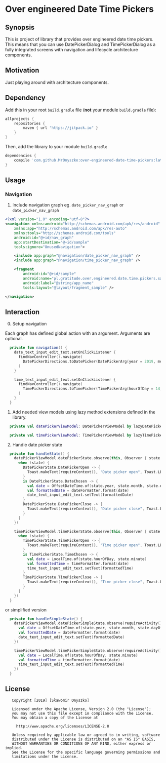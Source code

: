 # Over engineered Date Time Pickers

## Synopsis

This is project of library that provides over engineered date time pickers.
This means that you can use DatePickerDialog and TimePickerDialog as a fully integrated screens with navigation and lifecycle architecture components.

## Motivation

Just playing around with architecture components.

## Dependency

Add this in your root `build.gradle` file (**not** your module `build.gradle` file):

```gradle
allprojects {
	repositories {
        maven { url "https://jitpack.io" }
    }
}
```

Then, add the library to your module `build.gradle`
```gradle
dependencies {
    compile 'com.github.MrOnyszko:over-engineered-date-time-pickers:latest.release.here'
}
```

## Usage

### Navigation

1. Include navigation graph eg. `date_picker_nav_graph` or `date_picker_nav_graph`

```xml
<?xml version="1.0" encoding="utf-8"?>
<navigation xmlns:android="http://schemas.android.com/apk/res/android"
    xmlns:app="http://schemas.android.com/apk/res-auto"
    xmlns:tools="http://schemas.android.com/tools"
    android:id="@+id/nav_graph"
    app:startDestination="@+id/sample"
    tools:ignore="UnusedNavigation">

    <include app:graph="@navigation/date_picker_nav_graph" />
    <include app:graph="@navigation/time_picker_nav_graph" />

    <fragment
        android:id="@+id/sample"
        android:name="pl.gratitude.over.engineered.date.time.pickers.sample.Sample"
        android:label="@string/app_name"
        tools:layout="@layout/fragment_sample" />

</navigation>
```

## Interaction

0. Setup navigation 

Each graph has defined global action with an argument. Arguments are optional.

```kotlin
  private fun navigation() {
    date_text_input_edit_text.setOnClickListener {
      findNavController().navigate(
        DatePickerDirections.toDatePicker(DatePickerArg(year = 2019, month = 6, dayOfMonth = 22))  // arg is optional
      )
    }

    time_text_input_edit_text.setOnClickListener {
      findNavController().navigate(
        TimePickerDirections.toTimePicker(TimePickerArg(hourOfDay = 14, minute = 25, is24Hour = true)) // arg is optional
      )
    }
  }
```

1. Add needed view models using lazy method extensions defined in the library.

```kotlin
  private val datePickerViewModel: DatePickerViewModel by lazyDatePickerViewModel()

  private val timePickerViewModel: TimePickerViewModel by lazyTimePickerViewModel()
```

2. Handle date picker state

```kotlin
  private fun handleState() {
    datePickerViewModel.datePickerState.observe(this, Observer { state ->
      when (state) {
        DatePickerState.DatePickerOpen -> {
          Toast.makeText(requireContext(), "Date picker open", Toast.LENGTH_SHORT).show()
        }
        is DatePickerState.DateChosen -> {
          val date = OffsetDateTime.of(state.year, state.month, state.dayOfMonth, 0, 0, 0, 0, ZoneOffset.UTC)
          val formattedDate = dateFormatter.format(date)
          date_text_input_edit_text.setText(formattedDate)
        }
        DatePickerState.DatePickerClose -> {
          Toast.makeText(requireContext(), "Date picker close", Toast.LENGTH_SHORT).show()
        }
      }
    })

    timePickerViewModel.timePickerState.observe(this, Observer { state ->
      when (state) {
        TimePickerState.TimePickerOpen -> {
          Toast.makeText(requireContext(), "Time picker open", Toast.LENGTH_SHORT).show()
        }
        is TimePickerState.TimeChosen -> {
          val date = LocalTime.of(state.hourOfDay, state.minute)
          val formattedTime = timeFormatter.format(date)
          time_text_input_edit_text.setText(formattedTime)
        }
        TimePickerState.TimePickerClose -> {
          Toast.makeText(requireContext(), "Time picker close", Toast.LENGTH_SHORT).show()
        }
      }
    })
  }
```

or simplified version

```kotlin
  private fun handleSimpleState() {
    datePickerViewModel.datePickerSimpleState.observe(requireActivity(), Observer { state ->
      val date = OffsetDateTime.of(state.year, state.month, state.dayOfMonth, 0, 0, 0, 0, ZoneOffset.UTC)
      val formattedDate = dateFormatter.format(date)
      date_text_input_edit_text.setText(formattedDate)
    })

    timePickerViewModel.timePickerSimpleState.observe(requireActivity(), Observer { state ->
      val date = LocalTime.of(state.hourOfDay, state.minute)
      val formattedTime = timeFormatter.format(date)
      time_text_input_edit_text.setText(formattedTime)
    })
  }
```

## License

```text
   Copyright [2019] [Sławomir Onyszko]

   Licensed under the Apache License, Version 2.0 (the "License");
   you may not use this file except in compliance with the License.
   You may obtain a copy of the License at

     http://www.apache.org/licenses/LICENSE-2.0

   Unless required by applicable law or agreed to in writing, software
   distributed under the License is distributed on an "AS IS" BASIS,
   WITHOUT WARRANTIES OR CONDITIONS OF ANY KIND, either express or implied.
   See the License for the specific language governing permissions and
   limitations under the License.   
```